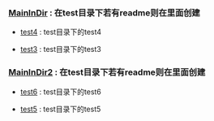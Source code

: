 
<!--  order = "0"  module_order = "0"  is_module = "true"  module_name = "MainInDir"  method_name = "null"  module_Level = "3"  method_Level = "3"  -->
### [MainInDir](test/MainInDir.java "MainInDir") : 在test目录下若有readme则在里面创建
<!--  order = "0"  module_order = "0"  is_module = "false"  module_name = "MainInDir"  method_name = "test4"  module_Level = "3"  method_Level = "3"  -->
+ [test4](test/MainInDir.java "这只是个title而已") : test目录下的test4
<!--  order = "0"  module_order = "0"  is_module = "false"  module_name = "MainInDir"  method_name = "test3"  module_Level = "3"  method_Level = "3"  -->
+ [test3](test/MainInDir.java "") : test目录下的test3

<!--  order = "0"  module_order = "0"  is_module = "true"  module_name = "MainInDir2"  method_name = "null"  module_Level = "3"  method_Level = "3"  -->
### [MainInDir2](test/MainInDir2.java "MainInDir2") : 在test目录下若有readme则在里面创建
<!--  order = "0"  module_order = "0"  is_module = "false"  module_name = "MainInDir2"  method_name = "test6"  module_Level = "3"  method_Level = "3"  -->
+ [test6](test/MainInDir2.java "这只是个title而已") : test目录下的test6
<!--  order = "0"  module_order = "0"  is_module = "false"  module_name = "MainInDir2"  method_name = "test5"  module_Level = "3"  method_Level = "3"  -->
+ [test5](test/MainInDir2.java "") : test目录下的test5
